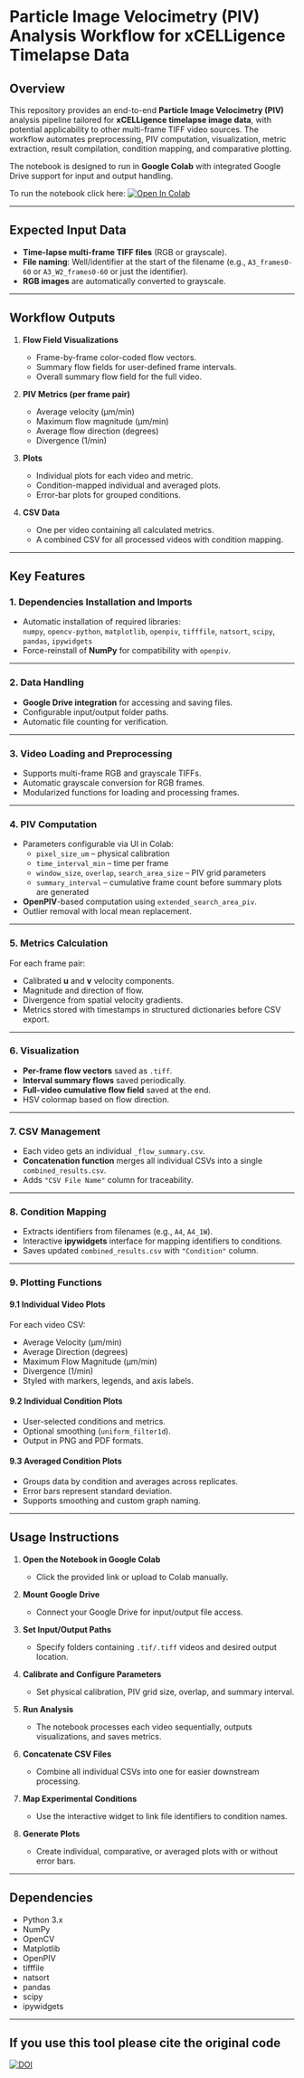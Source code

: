# Particle Image Velocimetry (PIV) Analysis Workflow for xCELLigence Timelapse Data

## Overview
This repository provides an end-to-end **Particle Image Velocimetry (PIV)** analysis pipeline tailored for **xCELLigence timelapse image data**, with potential applicability to other multi-frame TIFF video sources. The workflow automates preprocessing, PIV computation, visualization, metric extraction, result compilation, condition mapping, and comparative plotting.

The notebook is designed to run in **Google Colab** with integrated Google Drive support for input and output handling.

To run the notebook click here: [![Open In Colab](https://colab.research.google.com/assets/colab-badge.svg)](https://colab.research.google.com/github/CellMigrationLab/PIV_4_xCELLigence/blob/main/notebooks/PIV-analysis_96_well_plate.ipynb)

---

## Expected Input Data
- **Time-lapse multi-frame TIFF files** (RGB or grayscale).
- **File naming**: Well/identifier at the start of the filename (e.g., `A3_frames0-60` or `A3_W2_frames0-60` or just the identifier).
- **RGB images** are automatically converted to grayscale.

---

## Workflow Outputs
1. **Flow Field Visualizations**
   - Frame-by-frame color-coded flow vectors.
   - Summary flow fields for user-defined frame intervals.
   - Overall summary flow field for the full video.

2. **PIV Metrics (per frame pair)**
   - Average velocity (µm/min)
   - Maximum flow magnitude (µm/min)
   - Average flow direction (degrees)
   - Divergence (1/min)

3. **Plots**
   - Individual plots for each video and metric.
   - Condition-mapped individual and averaged plots.
   - Error-bar plots for grouped conditions.

4. **CSV Data**
   - One per video containing all calculated metrics.
   - A combined CSV for all processed videos with condition mapping.

---

## Key Features

### 1. Dependencies Installation and Imports
- Automatic installation of required libraries:  
  `numpy`, `opencv-python`, `matplotlib`, `openpiv`, `tifffile`, `natsort`, `scipy`, `pandas`, `ipywidgets`
- Force-reinstall of **NumPy** for compatibility with `openpiv`.

---

### 2. Data Handling
- **Google Drive integration** for accessing and saving files.
- Configurable input/output folder paths.
- Automatic file counting for verification.

---

### 3. Video Loading and Preprocessing
- Supports multi-frame RGB and grayscale TIFFs.
- Automatic grayscale conversion for RGB frames.
- Modularized functions for loading and processing frames.

---

### 4. PIV Computation
- Parameters configurable via UI in Colab:
  - `pixel_size_um` – physical calibration
  - `time_interval_min` – time per frame
  - `window_size`, `overlap`, `search_area_size` – PIV grid parameters
  - `summary_interval` – cumulative frame count before summary plots are generated
- **OpenPIV**-based computation using `extended_search_area_piv`.
- Outlier removal with local mean replacement.

---

### 5. Metrics Calculation
For each frame pair:
- Calibrated **u** and **v** velocity components.
- Magnitude and direction of flow.
- Divergence from spatial velocity gradients.
- Metrics stored with timestamps in structured dictionaries before CSV export.

---

### 6. Visualization
- **Per-frame flow vectors** saved as `.tiff`.
- **Interval summary flows** saved periodically.
- **Full-video cumulative flow field** saved at the end.
- HSV colormap based on flow direction.

---

### 7. CSV Management
- Each video gets an individual `_flow_summary.csv`.
- **Concatenation function** merges all individual CSVs into a single `combined_results.csv`.
- Adds `"CSV File Name"` column for traceability.

---

### 8. Condition Mapping
- Extracts identifiers from filenames (e.g., `A4`, `A4_1W`).
- Interactive **ipywidgets** interface for mapping identifiers to conditions.
- Saves updated `combined_results.csv` with `"Condition"` column.

---

### 9. Plotting Functions

#### 9.1 Individual Video Plots
For each video CSV:
- Average Velocity (µm/min)
- Average Direction (degrees)
- Maximum Flow Magnitude (µm/min)
- Divergence (1/min)
- Styled with markers, legends, and axis labels.

#### 9.2 Individual Condition Plots
- User-selected conditions and metrics.
- Optional smoothing (`uniform_filter1d`).
- Output in PNG and PDF formats.

#### 9.3 Averaged Condition Plots
- Groups data by condition and averages across replicates.
- Error bars represent standard deviation.
- Supports smoothing and custom graph naming.

---

## Usage Instructions

1. **Open the Notebook in Google Colab**  
   - Click the provided link or upload to Colab manually.

2. **Mount Google Drive**  
   - Connect your Google Drive for input/output file access.

3. **Set Input/Output Paths**  
   - Specify folders containing `.tif/.tiff` videos and desired output location.

4. **Calibrate and Configure Parameters**  
   - Set physical calibration, PIV grid size, overlap, and summary interval.

5. **Run Analysis**  
   - The notebook processes each video sequentially, outputs visualizations, and saves metrics.

6. **Concatenate CSV Files**  
   - Combine all individual CSVs into one for easier downstream processing.

7. **Map Experimental Conditions**  
   - Use the interactive widget to link file identifiers to condition names.

8. **Generate Plots**  
   - Create individual, comparative, or averaged plots with or without error bars.

---

## Dependencies
- Python 3.x
- NumPy
- OpenCV
- Matplotlib
- OpenPIV
- tifffile
- natsort
- pandas
- scipy
- ipywidgets


---

## If you use this tool please cite the original code
[![DOI](https://zenodo.org/badge/DOI/10.5281/zenodo.4409178.svg)](https://doi.org/10.5281/zenodo.4409178)



